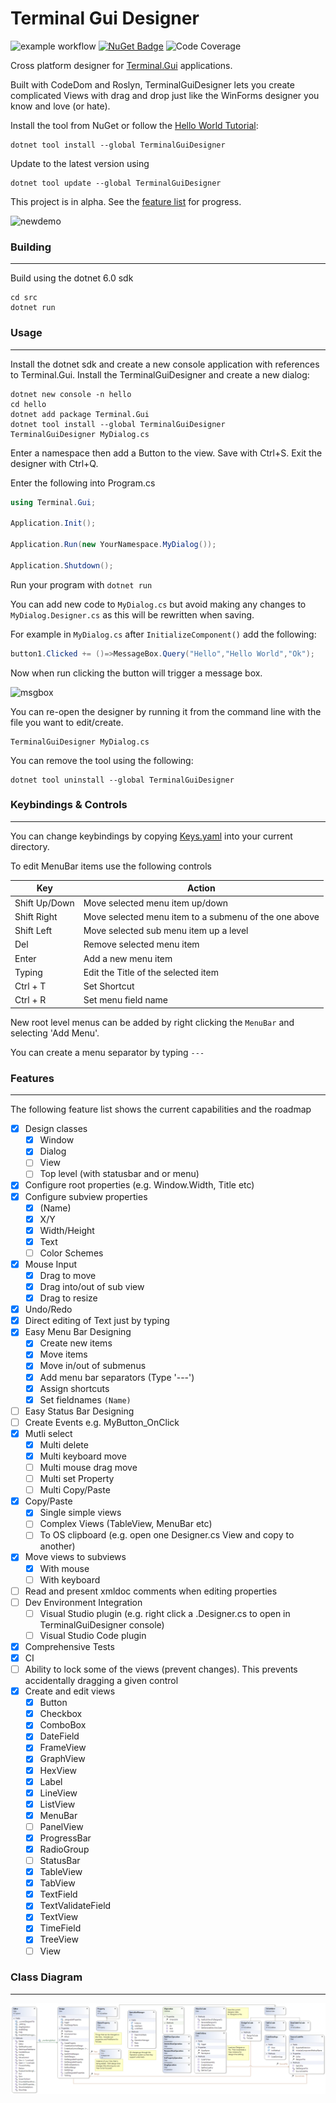 # Terminal Gui Designer

![example workflow](https://github.com/tznind/TerminalGuiDesigner/actions/workflows/build.yml/badge.svg) [![NuGet Badge](https://buildstats.info/nuget/TerminalGuiDesigner)](https://www.nuget.org/packages/TerminalGuiDesigner/)
![Code Coverage](https://img.shields.io/endpoint?url=https://gist.githubusercontent.com/tznind/2a31eee1c9151917aa8d17b59bc86633/raw/code-coverage.json)

Cross platform designer for [Terminal.Gui](https://github.com/migueldeicaza/gui.cs) applications.  

Built with CodeDom and Roslyn, TerminalGuiDesigner lets you create complicated Views with drag and drop just like the WinForms designer you know and love (or hate).

Install the tool from NuGet or follow the [Hello World Tutorial](./README.md#usage):
```
dotnet tool install --global TerminalGuiDesigner
```

Update to the latest version using
```
dotnet tool update --global TerminalGuiDesigner
```

This project is in alpha.  See the [feature list](./README.md#features) for progress.

![newdemo](https://user-images.githubusercontent.com/31306100/175789072-27fcacf0-e9f0-4543-818d-50058bb46a2f.gif)

### Building
----------------
Build using the dotnet 6.0 sdk
```
cd src
dotnet run
```

### Usage
------------------
Install the dotnet sdk and create a new console application with references to Terminal.Gui.  Install the TerminalGuiDesigner and create a new dialog:
```
dotnet new console -n hello
cd hello
dotnet add package Terminal.Gui
dotnet tool install --global TerminalGuiDesigner
TerminalGuiDesigner MyDialog.cs
```

Enter a namespace then add a Button to the view.  Save with Ctrl+S.  Exit the designer with Ctrl+Q.

Enter the following into Program.cs

```csharp
using Terminal.Gui;

Application.Init();

Application.Run(new YourNamespace.MyDialog());

Application.Shutdown();
```

Run your program with 
`dotnet run`

You can add new code to `MyDialog.cs` but avoid making any changes to `MyDialog.Designer.cs` as this will be rewritten when saving.

For example in `MyDialog.cs` after `InitializeComponent()` add the following:

```csharp
button1.Clicked += ()=>MessageBox.Query("Hello","Hello World","Ok");
```
Now when run clicking the button will trigger a message box.

![msgbox](https://user-images.githubusercontent.com/31306100/168493639-c7230505-0215-45e3-90a7-b7c24934a8fa.jpg)

You can re-open the designer by running it from the command line with the file you want to edit/create.

```
TerminalGuiDesigner MyDialog.cs
```

You can remove the tool using the following:

```
dotnet tool uninstall --global TerminalGuiDesigner
```

### Keybindings & Controls
----------------
You can change keybindings by copying [Keys.yaml](https://raw.githubusercontent.com/tznind/TerminalGuiDesigner/main/src/Keys.yaml) into your current directory.

To edit MenuBar items use the following controls

| Key          |  Action |
|--------------|------------|
| Shift Up/Down | Move selected menu item up/down|
| Shift Right   | Move selected menu item to a submenu of the one above |
| Shift Left    | Move selected sub menu item up a level |
| Del    | Remove selected menu item |
| Enter    | Add a new menu item |
| Typing    | Edit the Title of the selected item |
| Ctrl + T | Set Shortcut |
| Ctrl + R | Set menu field name |

New root level menus can be added by right clicking the `MenuBar` and selecting 'Add Menu'.

You can create a menu separator by typing `---`

### Features
-------------------------------

The following feature list shows the current capabilities and the roadmap

- [x] Design classes 
    - [x] Window
    - [x] Dialog
    - [ ] View
    - [ ] Top level (with statusbar and or menu)
- [x] Configure root properties (e.g. Window.Width, Title etc)
- [x] Configure subview properties
    - [x] (Name)
    - [x] X/Y
    - [x] Width/Height
    - [x] Text
    - [ ] Color Schemes
- [x] Mouse Input
  - [x] Drag to move
  - [x] Drag into/out of sub view
  - [x] Drag to resize
- [x] Undo/Redo
- [x] Direct editing of Text just by typing
- [x] Easy Menu Bar Designing
  - [x] Create new items
  - [x] Move items
  - [x] Move in/out of submenus
  - [x] Add menu bar separators (Type '---')
  - [x] Assign shortcuts
  - [x] Set fieldnames `(Name)`
- [ ] Easy Status Bar Designing
- [ ] Create Events e.g. MyButton_OnClick
- [x] Mutli select
  - [x] Multi delete
  - [x] Multi keyboard move
  - [ ] Multi mouse drag move
  - [ ] Multi set Property
  - [ ] Multi Copy/Paste
- [x] Copy/Paste 
  - [x] Single simple views
  - [ ] Complex Views (TableView, MenuBar etc)
  - [ ] To OS clipboard (e.g. open one Designer.cs View and copy to another)
- [x] Move views to subviews
  - [x] With mouse
  - [ ] With keyboard
- [ ] Read and present xmldoc comments when editing properties
- [ ] Dev Environment Integration
  - [ ] Visual Studio plugin (e.g. right click a .Designer.cs to open in TerminalGuiDesigner console)
  - [ ] Visual Studio Code plugin 
- [x] Comprehensive Tests
- [x] CI
- [ ] Ability to lock some of the views (prevent changes).  This prevents accidentally dragging a given control
- [x] Create and edit views
  - [x] Button
  - [x] Checkbox
  - [x] ComboBox
  - [x] DateField
  - [x] FrameView
  - [x] GraphView
  - [x] HexView
  - [x] Label
  - [x] LineView
  - [x] ListView
  - [x] MenuBar
  - [ ] PanelView
  - [x] ProgressBar
  - [x] RadioGroup
  - [ ] StatusBar
  - [x] TableView
  - [x] TabView
  - [x] TextField
  - [x] TextValidateField
  - [x] TextView
  - [x] TimeField
  - [x] TreeView
  - [ ] View

### Class Diagram
-------------------------------
![Terminal.Gui Class Diagram](./TerminalGuiDesigner.png)
